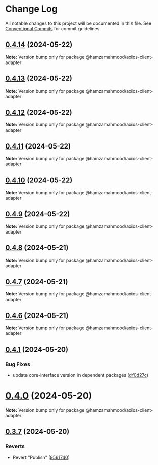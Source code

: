 # Change Log

All notable changes to this project will be documented in this file.
See [Conventional Commits](https://conventionalcommits.org) for commit guidelines.

## [0.4.14](https://github.com/apimatic/apimatic-js-runtime/compare/@hamzamahmood/axios-client-adapter@0.4.13...@hamzamahmood/axios-client-adapter@0.4.14) (2024-05-22)

**Note:** Version bump only for package @hamzamahmood/axios-client-adapter

## [0.4.13](https://github.com/apimatic/apimatic-js-runtime/compare/@hamzamahmood/axios-client-adapter@0.4.12...@hamzamahmood/axios-client-adapter@0.4.13) (2024-05-22)

**Note:** Version bump only for package @hamzamahmood/axios-client-adapter

## [0.4.12](https://github.com/apimatic/apimatic-js-runtime/compare/@hamzamahmood/axios-client-adapter@0.4.11...@hamzamahmood/axios-client-adapter@0.4.12) (2024-05-22)

**Note:** Version bump only for package @hamzamahmood/axios-client-adapter

## [0.4.11](https://github.com/apimatic/apimatic-js-runtime/compare/@hamzamahmood/axios-client-adapter@0.4.10...@hamzamahmood/axios-client-adapter@0.4.11) (2024-05-22)

**Note:** Version bump only for package @hamzamahmood/axios-client-adapter

## [0.4.10](https://github.com/apimatic/apimatic-js-runtime/compare/@hamzamahmood/axios-client-adapter@0.4.8...@hamzamahmood/axios-client-adapter@0.4.10) (2024-05-22)

**Note:** Version bump only for package @hamzamahmood/axios-client-adapter

## [0.4.9](https://github.com/apimatic/apimatic-js-runtime/compare/@hamzamahmood/axios-client-adapter@0.4.8...@hamzamahmood/axios-client-adapter@0.4.9) (2024-05-22)

**Note:** Version bump only for package @hamzamahmood/axios-client-adapter

## [0.4.8](https://github.com/apimatic/apimatic-js-runtime/compare/@hamzamahmood/axios-client-adapter@0.4.7...@hamzamahmood/axios-client-adapter@0.4.8) (2024-05-21)

**Note:** Version bump only for package @hamzamahmood/axios-client-adapter

## [0.4.7](https://github.com/apimatic/apimatic-js-runtime/compare/@hamzamahmood/axios-client-adapter@0.4.1...@hamzamahmood/axios-client-adapter@0.4.7) (2024-05-21)

**Note:** Version bump only for package @hamzamahmood/axios-client-adapter

## [0.4.6](https://github.com/apimatic/apimatic-js-runtime/compare/@hamzamahmood/axios-client-adapter@0.4.1...@hamzamahmood/axios-client-adapter@0.4.6) (2024-05-21)

**Note:** Version bump only for package @hamzamahmood/axios-client-adapter

## [0.4.1](https://github.com/apimatic/apimatic-js-runtime/compare/@hamzamahmood/axios-client-adapter@0.4.0...@hamzamahmood/axios-client-adapter@0.4.1) (2024-05-20)

### Bug Fixes

- update core-interface version in dependent packages ([df0d27c](https://github.com/apimatic/apimatic-js-runtime/commit/df0d27ca0242a0294c4501defb125c3ff6312347))

# [0.4.0](https://github.com/apimatic/apimatic-js-runtime/compare/@hamzamahmood/axios-client-adapter@0.3.7...@hamzamahmood/axios-client-adapter@0.4.0) (2024-05-20)

**Note:** Version bump only for package @hamzamahmood/axios-client-adapter

## [0.3.7](https://github.com/apimatic/apimatic-js-runtime/compare/@hamzamahmood/axios-client-adapter@0.3.6...@hamzamahmood/axios-client-adapter@0.3.7) (2024-05-20)

### Reverts

- Revert "Publish" ([9561740](https://github.com/apimatic/apimatic-js-runtime/commit/956174084b496d262d54256efd23ccdc19dfe0fe))
